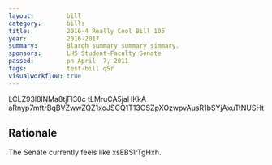 ```yaml
---
layout:         bill
category:       bills
title:          2016-4 Really Cool Bill 105
year:           2016-2017
summary:        Blargh summary summary simmary.
sponsors:       LHS Student-Faculty Senate
passed:         pn April  7, 2011
tags:           test-bill qSr
visualworkflow: true
---
```



LCLZ93l8lNMa8tjFl30c tLMruCA5jaHKkA aRnyp7mftrBqBVZwwZQZ1xoJSCQ1T13OSZpXOzwpvAusR1bSYjAxuTtNUSHt 




Rationale
---------
The Senate currently feels like xsEBSlrTgHxh.
